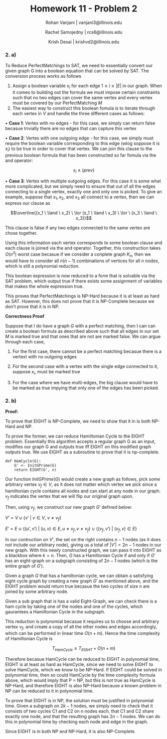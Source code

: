 <h1 style="text-align: center;">Homework 11 - Problem 2</h1>
<p style="text-align: center;">Rohan Vanjani | vanjani3@illinois.edu</p>
<p style="text-align: center;">Rachel Samojedny | rcs6@illinois.edu</p>
<p style="text-align: center;"> Krish Desai | krishvd2@illinois.edu</p>

### 2. a)

To Reduce PerfectMatchings to SAT, we need to essentially convert our given graph G into a boolean equation that can be solved by SAT. The conversion process works as follows

1. Assign a boolean variable $x_i$ for each edge $1 \leq  i \leq |E|$ in our graph. When it comes to building out the formula we must impose certain constraints such that no two edges can cover the same vertex and every vertex must be covered by our PerfectMatching $M$
2. The easiest way to construct this boolean fomula is to iterate through each vertex in $V$ and handle the three different cases as follows:

$\bullet$ **Case 1**: Vertex with no edges - for this case, we simply can return false becasue trivially there are no edges that can capture this vertex

$\bullet$ **Case 2**: Vertex with one outgoing edge - for this case, we simply must require the boolean variable corresponding to this edge (wlog soppose it is $x_i$) to be true in order to cover that vertex. We can join this clause to the previous boolean formula that has been constructed so far fomula via the and operator:

$$x_i \ \land \ (prev)$$

$\bullet$ **Case 3**: Vertex with multiple outgoing edges. For this case it is some what more complicated, but we simply need to ensure that out of all the edges connecting to a single vertex, exactly one and only one is picked. To give an example, suppose that $x_1, x_2,$ and $x_3$ all connect to a vertex, then we can express our clause as

$$\overline{(x_1 \ \land \ x_2) \ \lor (x_1 \ \land \ x_3) \ \lor \ (x_3 \ \land \ x_3)}$$

This clause is false if any two edges connected to the same vertex are chose together.

Using this information each vertex corresponds to some boolean clause and each clause is joined via the and operator. Together, this construction takes $O(n^3)$ worst case becasue if we consider a conplete graph $K_n$, then we would have to consider all $n(n - 1)$ combinations of vertices for all $n$ nodes, which is still a polynomial reduction.

This boolean expression is now reduced to a form that is solvable via the SAT problem, which output true if there exists some assignment of variables that makes the whole expression true.

This proves that PerfectMatchings is NP-Hard because it is at least as hard as SAT. However, this does not prove that it is NP-Complete because we don't prove that it is in NP.

**Correctness Proof**

Suppose that I do have a graph $G$ with a perfect matching, then I can can create a boolean formula as described above such that all edges in our set $M$ is marked true and that ones that are not are marked false. We can argue through each case,

1. For the first case, there cannot be a perfect matching becasue there is a vertext with no outgoing edges

2. For the second case with a vertex with the single edge connected to it, suppose $x_i$, must be marked true

3. For the case where we have multi-edges, the big clause would have to be marked as true impying that only one of the edges has been picked.

### 2. b)

**Proof:**

To prove that EIGHT is NP-Complete, we need to show that it in is both NP-Hard and NP.

To prove the former, we can reduce Hamiltonian Cycle to the EIGHT problem. Essentially this algorithm accepts a regular graph G as an input, modifies our graph G and outputs true iff EIGHT on this modified graph outputs true. We use EIGHT as a subroutine to prove that it is np-complete.

```
def HamCycle(G):
    G' <- InitGPrime(G)
    return EIGHT(G', n)
```

Our function $InitGPrime(G)$ would create a new graph as follows, pick some arbitrary vertex $v_f \in V$, as it does not matter which vertex we pick since a hamiltonian cycle contains all nodes and can start at any node in our graph. $v_f$ indicates the vertex that we will flip our original graph upon.

Then, using $v_f$, we construct our new graph $G'$ defined below:

$V' = V \cup \{v' \ | \ v \in V, \ v \neq v_f\}$

$E' = E \ \cup \ \{(u', v') \ | \ (u, v) \in E, u \neq v_f, v \neq v_f \} \ \cup \ \{(v_f, v') \ | \ (v_f, v) \in E\}$

In our contruction on $V'$, the set on the right contains $n - 1$ nodes (as it does not include our arbitrary node), giving us a total of $|V'| = 2n - 1$ nodes in our new graph. With this newly constructed graph, we can pass it into EIGHT as a blackbox where $k = n$. Then, $G$ has a Hamiltonian Cycle if and only if $G'$ has an eight-graph on a subgraph consisting of $2n - 1$ nodes (which is the entire graph of $G'$).

Given a graph $G$ that has a hamiltonian cycle, we can obtain a satisfying eight cycle graph by creating a new graph $G'$ as mentioned above, and the EIGHT problem would return true becasue the two cycles of size n are joined by some arbitrary node.

Given a sub graph that is has a valid Eight-Graph, we can check there is a ham cycle by taking one of the nodes and one of the cycles, which gaurantees a Hamiltonian Cycle in the subgraph.

This reduction is polynomial becasue it requires us to choose and arbitrary vertex $v_f$, and create a copy of all the other nodes and edges accordingly, which can be performed in linear time $O(n + m)$. Hence the time complexity of Hamiltonian Cycle is

$$T_{HamCycle} \leq T_{EIGHT} + O(n + m)$$

Therefore becasue HamCycle can be reduced to EIGHT in polynomial time, EIGHT is at least as hard as HamCycle, since we need to solve EIGHT to solve HamCycle, which we know to be NP-Hard. If EIGHT could be solved in polynomial time, then so could HamCycle by the time complexity formula above, which would imply that P = NP, but this is not true as HamCycle is NP-Hard, and therefore EIGHT is also NP-Hard because a known problem in NP can be reduced to it in polynomial time.

To prove that EIGHT is in NP, the solution must be justified in polynomial time. Given a subgraph on $2k - 1$ nodes, we simply need to check that it consists of two cycles C1 and C2 on n nodes each, that C1 and C2 share exactly one node, and that the resulting graph has $2n - 1$ nodes. We can do this in polynomial time by checking each node and edge in the graph.

Since EIGHT is in both NP and NP-Hard, it is also NP-Complete.
